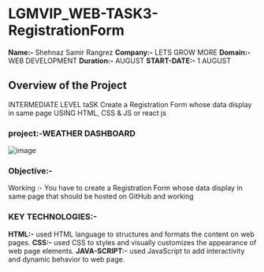 # LGMVIP_WEB-TASK3-RegistrationForm
**Name:-** Shehnaz Samir Rangrez
**Company:-** LETS GROW MORE
**Domain:-**  WEB DEVELOPMENT
**Duration:-**  AUGUST
**START-DATE:-**  1 AUGUST

## Overview of the Project
INTERMEDIATE LEVEL taSK
Create a Registration Form whose data display in same page  USING HTML, CSS & JS or react js

### project:-WEATHER DASHBOARD
![image](https://github.com/user-attachments/assets/242003c1-23ca-46a7-8d5f-491c27fb51a2)

### Objective:-
Working :-
You have to create a Registration Form whose data display in same page that should be hosted on GitHub and working 

### KEY TECHNOLOGIES:-
**HTML:-** used HTML language to structures and formats the content on web pages.
**CSS:-** used CSS to styles and visually customizes the appearance of web page elements.
**JAVA-SCRIPT:-** used JavaScript to add interactivity and dynamic behavior to web page.

